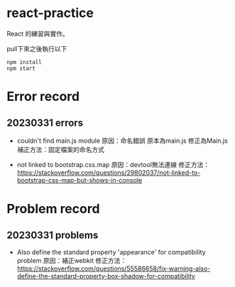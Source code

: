 # react-practice
React 的練習與實作。

pull下來之後執行以下
```
npm install
npm start
```
# Error record
## 20230331 errors
- couldn't find main.js module
原因：命名錯誤
原本為main.js
修正為Main.js
補正方法：固定檔案的命名方式

- not linked to bootstrap.css.map
原因：devtool無法連線
修正方法：
https://stackoverflow.com/questions/29802037/not-linked-to-bootstrap-css-map-but-shows-in-console


# Problem record
## 20230331 problems
- Also define the standard property 'appearance' for compatibility problem
原因：補正webkit
修正方法：
https://stackoverflow.com/questions/55586658/fix-warning-also-define-the-standard-property-box-shadow-for-compatibility